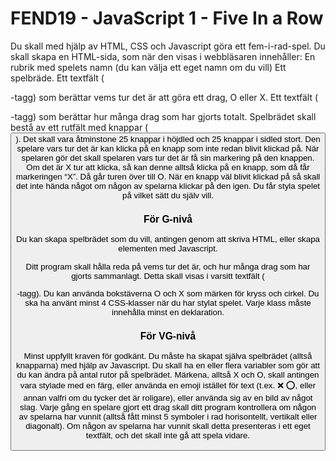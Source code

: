 # FEND19 - JavaScript 1 - Five In a Row

Du skall med hjälp av HTML, CSS och Javascript göra ett fem-i-rad-spel. Du skall skapa en HTML-sida, som när den visas i webbläsaren innehåller:
En rubrik med spelets namn (du kan välja ett eget namn om du vill)
Ett spelbräde.
Ett textfält (<p>-tagg) som berättar vems tur det är att göra ett drag, O eller X.
Ett textfält (<p>-tagg) som berättar hur många drag som har gjorts totalt.
Spelbrädet skall bestå av ett rutfält med knappar (<button>).
Det skall vara åtminstone 25 knappar i höjdled och 25 knappar i sidled stort.
Den spelare vars tur det är kan klicka på en knapp som inte redan blivit klickad på.
När spelaren gör det skall spelaren vars tur det är få sin markering på den knappen.
Om det är X tur att klicka, så kan denne alltså klicka på en knapp, som då får markeringen “X”.
Då går turen över till O.
När en knapp väl blivit klickad på så skall det inte hända något om någon av spelarna klickar på den igen.
Du får styla spelet på vilket sätt du själv vill.

### För G-nivå

Du kan skapa spelbrädet som du vill, antingen genom att skriva HTML, eller skapa elementen med Javascript.

Ditt program skall hålla reda på vems tur det är, och hur många drag som har gjorts sammanlagt.
Detta skall visas i varsitt textfält (<p>-tagg).
Du kan använda bokstäverna O och X som märken för kryss och cirkel.
Du ska ha använt minst 4 CSS-klasser när du har stylat spelet. Varje klass måste innehålla minst en deklaration.

### För VG-nivå

Minst uppfyllt kraven för godkänt.
Du måste ha skapat själva spelbrädet (alltså knapparna) med hjälp av Javascript.
Du skall ha en eller flera variabler som gör att du kan ändra på antal rutor på spelbrädet.
Märkena, alltså X och O, skall antingen vara stylade med en färg,
eller använda en emoji istället för text (t.ex. ❌ ⭕️, eller annan valfri om du tycker det är roligare),
eller använda sig av en bild av något slag.
Varje gång en spelare gjort ett drag skall ditt program kontrollera om någon av spelarna har vunnit
(alltså fått minst 5 symboler i rad horisontellt, vertikalt eller diagonalt).
Om någon av spelarna har vunnit skall detta presenteras i ett eget textfält, och det skall inte gå att spela vidare.
